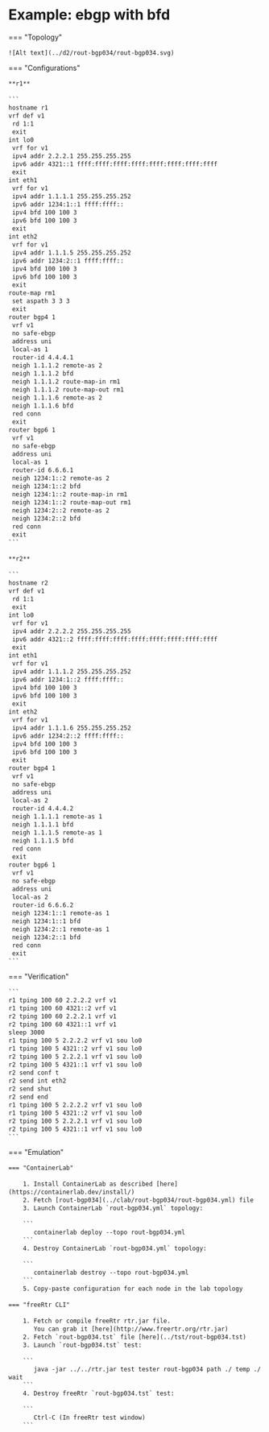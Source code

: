 # Example: ebgp with bfd

=== "Topology"

    ![Alt text](../d2/rout-bgp034/rout-bgp034.svg)

=== "Configurations"

    **r1**

    ```
    hostname r1
    vrf def v1
     rd 1:1
     exit
    int lo0
     vrf for v1
     ipv4 addr 2.2.2.1 255.255.255.255
     ipv6 addr 4321::1 ffff:ffff:ffff:ffff:ffff:ffff:ffff:ffff
     exit
    int eth1
     vrf for v1
     ipv4 addr 1.1.1.1 255.255.255.252
     ipv6 addr 1234:1::1 ffff:ffff::
     ipv4 bfd 100 100 3
     ipv6 bfd 100 100 3
     exit
    int eth2
     vrf for v1
     ipv4 addr 1.1.1.5 255.255.255.252
     ipv6 addr 1234:2::1 ffff:ffff::
     ipv4 bfd 100 100 3
     ipv6 bfd 100 100 3
     exit
    route-map rm1
     set aspath 3 3 3
     exit
    router bgp4 1
     vrf v1
     no safe-ebgp
     address uni
     local-as 1
     router-id 4.4.4.1
     neigh 1.1.1.2 remote-as 2
     neigh 1.1.1.2 bfd
     neigh 1.1.1.2 route-map-in rm1
     neigh 1.1.1.2 route-map-out rm1
     neigh 1.1.1.6 remote-as 2
     neigh 1.1.1.6 bfd
     red conn
     exit
    router bgp6 1
     vrf v1
     no safe-ebgp
     address uni
     local-as 1
     router-id 6.6.6.1
     neigh 1234:1::2 remote-as 2
     neigh 1234:1::2 bfd
     neigh 1234:1::2 route-map-in rm1
     neigh 1234:1::2 route-map-out rm1
     neigh 1234:2::2 remote-as 2
     neigh 1234:2::2 bfd
     red conn
     exit
    ```

    **r2**

    ```
    hostname r2
    vrf def v1
     rd 1:1
     exit
    int lo0
     vrf for v1
     ipv4 addr 2.2.2.2 255.255.255.255
     ipv6 addr 4321::2 ffff:ffff:ffff:ffff:ffff:ffff:ffff:ffff
     exit
    int eth1
     vrf for v1
     ipv4 addr 1.1.1.2 255.255.255.252
     ipv6 addr 1234:1::2 ffff:ffff::
     ipv4 bfd 100 100 3
     ipv6 bfd 100 100 3
     exit
    int eth2
     vrf for v1
     ipv4 addr 1.1.1.6 255.255.255.252
     ipv6 addr 1234:2::2 ffff:ffff::
     ipv4 bfd 100 100 3
     ipv6 bfd 100 100 3
     exit
    router bgp4 1
     vrf v1
     no safe-ebgp
     address uni
     local-as 2
     router-id 4.4.4.2
     neigh 1.1.1.1 remote-as 1
     neigh 1.1.1.1 bfd
     neigh 1.1.1.5 remote-as 1
     neigh 1.1.1.5 bfd
     red conn
     exit
    router bgp6 1
     vrf v1
     no safe-ebgp
     address uni
     local-as 2
     router-id 6.6.6.2
     neigh 1234:1::1 remote-as 1
     neigh 1234:1::1 bfd
     neigh 1234:2::1 remote-as 1
     neigh 1234:2::1 bfd
     red conn
     exit
    ```

=== "Verification"

    ```
    r1 tping 100 60 2.2.2.2 vrf v1
    r1 tping 100 60 4321::2 vrf v1
    r2 tping 100 60 2.2.2.1 vrf v1
    r2 tping 100 60 4321::1 vrf v1
    sleep 3000
    r1 tping 100 5 2.2.2.2 vrf v1 sou lo0
    r1 tping 100 5 4321::2 vrf v1 sou lo0
    r2 tping 100 5 2.2.2.1 vrf v1 sou lo0
    r2 tping 100 5 4321::1 vrf v1 sou lo0
    r2 send conf t
    r2 send int eth2
    r2 send shut
    r2 send end
    r1 tping 100 5 2.2.2.2 vrf v1 sou lo0
    r1 tping 100 5 4321::2 vrf v1 sou lo0
    r2 tping 100 5 2.2.2.1 vrf v1 sou lo0
    r2 tping 100 5 4321::1 vrf v1 sou lo0
    ```

=== "Emulation"

    === "ContainerLab"

        1. Install ContainerLab as described [here](https://containerlab.dev/install/)  
        2. Fetch [rout-bgp034](../clab/rout-bgp034/rout-bgp034.yml) file  
        3. Launch ContainerLab `rout-bgp034.yml` topology:  

        ```
           containerlab deploy --topo rout-bgp034.yml  
        ```
        4. Destroy ContainerLab `rout-bgp034.yml` topology:  

        ```
           containerlab destroy --topo rout-bgp034.yml  
        ```
        5. Copy-paste configuration for each node in the lab topology

    === "freeRtr CLI"

        1. Fetch or compile freeRtr rtr.jar file.  
           You can grab it [here](http://www.freertr.org/rtr.jar)  
        2. Fetch `rout-bgp034.tst` file [here](../tst/rout-bgp034.tst)  
        3. Launch `rout-bgp034.tst` test:  

        ```
           java -jar ../../rtr.jar test tester rout-bgp034 path ./ temp ./ wait
        ```
        4. Destroy freeRtr `rout-bgp034.tst` test:  

        ```
           Ctrl-C (In freeRtr test window)
        ```

